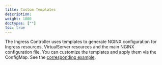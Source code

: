 ```yaml
---
title: Custom Templates
description: 
weight: 1800
doctypes: [""]
toc: true
---
```



The Ingress Controller uses templates to generate NGINX configuration for Ingress resources, VirtualServer resources and the main NGINX configuration file. You can customize the templates and apply them via the ConfigMap. See the [corresponding example](https://github.com/nginxinc/kubernetes-ingress/tree/v1.12.0/examples/custom-templates).
